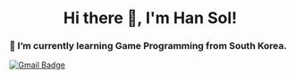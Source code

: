 <div align=center><h1>
  Hi there 👋, I'm Han Sol!
  </h1></div>
  
<!--
**SolHaan/SolHaan** is a ✨ _special_ ✨ repository because its `README.md` (this file) appears on your GitHub profile.

Here are some ideas to get you started:

- 🔭 I’m currently working on ...
- 🌱 I’m currently learning ...
- 👯 I’m looking to collaborate on ...
- 🤔 I’m looking for help with ...
- 💬 Ask me about ...
- 📫 How to reach me: ...
- 😄 Pronouns: ...
- ⚡ Fun fact: ...
-->
### 🌱 I’m currently learning Game Programming from South Korea.
[![Gmail Badge](https://img.shields.io/badge/Gmail-d14836?style=flat-square&logo=Gmail&logoColor=white&link=mailto:dhfaks79@gmail.com)](mailto:dhfaks79@gmail.com)

